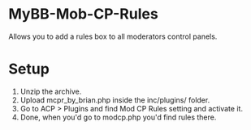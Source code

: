 # MyBB-Mob-CP-Rules
Allows you to add a rules box to all moderators control panels.

# Setup
1. Unzip the archive. 
2. Upload mcpr_by_brian.php inside the inc/plugins/ folder. 
3. Go to ACP > Plugins and find Mod CP Rules setting and activate it. 
4. Done, when you'd go to modcp.php you'd find rules there.
